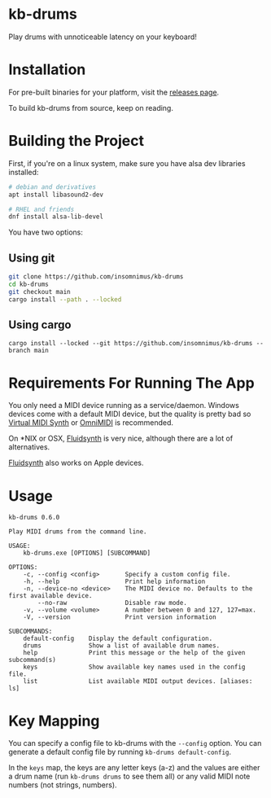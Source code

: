 # kb-drums

Play drums with unnoticeable latency on your keyboard!

# Installation
For pre-built binaries for your platform, visit the [releases page](https://github.com/insomnimus/kb-drums/releases).

To build kb-drums from source, keep on reading.

# Building the Project

First, if you're on a linux system, make sure you have alsa dev libraries installed:
```sh
# debian and derivatives
apt install libasound2-dev

# RHEL and friends
dnf install alsa-lib-devel
```

You have two options:

## Using git

```sh
git clone https://github.com/insomnimus/kb-drums
cd kb-drums
git checkout main
cargo install --path . --locked
```

## Using cargo

`cargo install --locked --git https://github.com/insomnimus/kb-drums --branch main`

# Requirements For Running The App

You only need a MIDI device running as a service/daemon.
Windows devices come with a default MIDI device, but the quality is pretty bad so [Virtual MIDI Synth][] or [OmniMIDI] is recommended.

On *NIX or OSX, [Fluidsynth][] is very nice, although there are a lot of alternatives.

[Fluidsynth][] also works on Apple devices.

# Usage

```output
kb-drums 0.6.0

Play MIDI drums from the command line.

USAGE:
    kb-drums.exe [OPTIONS] [SUBCOMMAND]

OPTIONS:
    -c, --config <config>       Specify a custom config file.
    -h, --help                  Print help information
    -n, --device-no <device>    The MIDI device no. Defaults to the first available device.
        --no-raw                Disable raw mode.
    -v, --volume <volume>       A number between 0 and 127, 127=max.
    -V, --version               Print version information

SUBCOMMANDS:
    default-config    Display the default configuration.
    drums             Show a list of available drum names.
    help              Print this message or the help of the given subcommand(s)
    keys              Show available key names used in the config file.
    list              List available MIDI output devices. [aliases: ls]
```

# Key Mapping

You can specify a config file to kb-drums with the `--config` option.
You can generate a default config file by running `kb-drums default-config`.

In the `keys` map, the keys are any letter keys (a-z)
and the values are either a drum name (run `kb-drums drums` to see them all) or any valid MIDI note numbers (not strings, numbers).

[Virtual MIDI Synth]: https://coolsoft.altervista.org/en/virtualmidisynth
[OmniMIDI]: https://github.com/KeppySoftware/OmniMIDI
[Fluidsynth]: https://www.fluidsynth.org/

